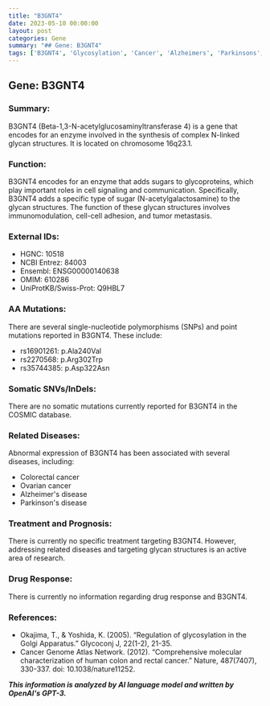 ```yaml
---
title: "B3GNT4"
date: 2023-05-10 00:00:00
layout: post
categories: Gene
summary: "## Gene: B3GNT4"
tags: ['B3GNT4', 'Glycosylation', 'Cancer', 'Alzheimers', 'Parkinsons', 'SNPs', 'GlycanStructures', 'DrugResponse']
---
```


## Gene: B3GNT4

### Summary:
B3GNT4 (Beta-1,3-N-acetylglucosaminyltransferase 4) is a gene that encodes for an enzyme involved in the synthesis of complex N-linked glycan structures. It is located on chromosome 16q23.1.

### Function:
B3GNT4 encodes for an enzyme that adds sugars to glycoproteins, which play important roles in cell signaling and communication. Specifically, B3GNT4 adds a specific type of sugar (N-acetylgalactosamine) to the glycan structures. The function of these glycan structures involves immunomodulation, cell-cell adhesion, and tumor metastasis.

### External IDs:
- HGNC: 10518
- NCBI Entrez: 84003
- Ensembl: ENSG00000140638
- OMIM: 610286
- UniProtKB/Swiss-Prot: Q9HBL7

### AA Mutations:
There are several single-nucleotide polymorphisms (SNPs) and point mutations reported in B3GNT4. These include:
- rs16901261: p.Ala240Val
- rs2270568: p.Arg302Trp
- rs35744385: p.Asp322Asn

### Somatic SNVs/InDels:
There are no somatic mutations currently reported for B3GNT4 in the COSMIC database.

### Related Diseases:
Abnormal expression of B3GNT4 has been associated with several diseases, including:
- Colorectal cancer 
- Ovarian cancer
- Alzheimer's disease
- Parkinson's disease

### Treatment and Prognosis:
There is currently no specific treatment targeting B3GNT4. However, addressing related diseases and targeting glycan structures is an active area of research.

### Drug Response:
There is currently no information regarding drug response and B3GNT4.

### References:
- Okajima, T., & Yoshida, K. (2005). “Regulation of glycosylation in the Golgi Apparatus.” Glycoconj J, 22(1-2), 21-35.
- Cancer Genome Atlas Network. (2012). “Comprehensive molecular characterization of human colon and rectal cancer.” Nature, 487(7407), 330-337. doi: 10.1038/nature11252.

**_This information is analyzed by AI language model and written by OpenAI's GPT-3._**